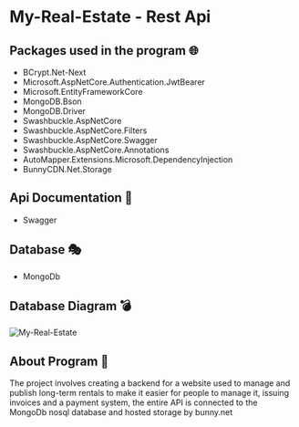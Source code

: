 # My-Real-Estate - Rest Api

## Packages used in the program :globe_with_meridians:
- BCrypt.Net-Next
- Microsoft.AspNetCore.Authentication.JwtBearer
- Microsoft.EntityFrameworkCore
- MongoDB.Bson
- MongoDB.Driver
- Swashbuckle.AspNetCore
- Swashbuckle.AspNetCore.Filters
- Swashbuckle.AspNetCore.Swagger
- Swashbuckle.AspNetCore.Annotations
- AutoMapper.Extensions.Microsoft.DependencyInjection
- BunnyCDN.Net.Storage
## Api Documentation :battery:
- Swagger
## Database :performing_arts:
- MongoDb
## Database Diagram :bomb:
![My-Real-Estate ](https://github.com/Piotrek5994/My-Real-Estate/assets/93675867/a66c03d7-2de9-47c2-b5f5-311ffa24fb3c)


## About Program :ocean:
The project involves creating a backend for a website used to manage and publish long-term rentals to make it easier for people to manage it,
issuing invoices and a payment system, the entire API is connected to the MongoDb nosql database and hosted storage by bunny.net
